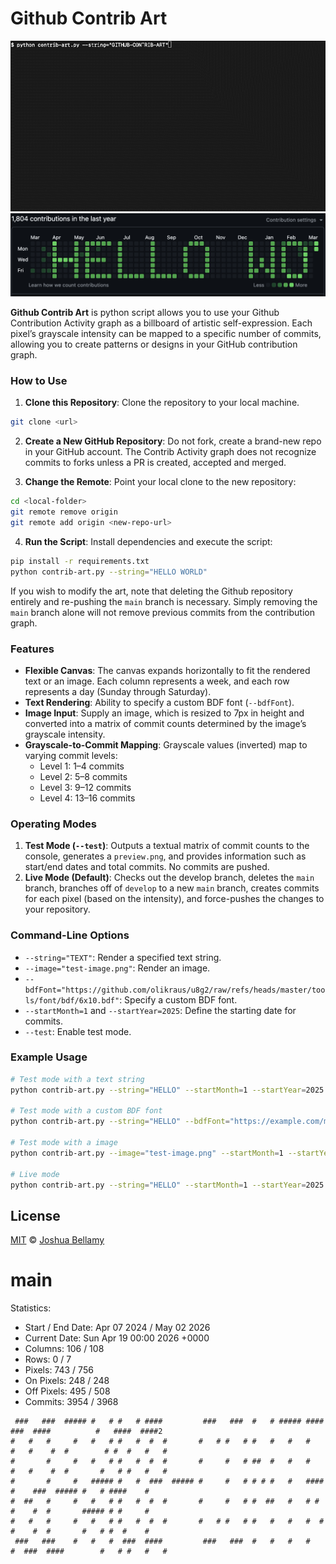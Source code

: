 # Github Contrib Art

![Console Example](docs-console-output.gif)
![Github Contribution Activity Graph](docs-example.png)

**Github Contrib Art** is python script allows you to use your Github Contribution Activity graph as a billboard of artistic self-expression. Each pixel’s grayscale intensity can be mapped to a specific number of commits, allowing you to create patterns or designs in your GitHub contribution graph.

### How to Use

1. **Clone this Repository**: Clone the repository to your local machine.

```bash
git clone <url>
```

2. **Create a New GitHub Repository**: Do not fork, create a brand-new repo in your GitHub account. The Contrib Activity graph does not recognize commits to forks unless a PR is created, accepted and merged.

3. **Change the Remote**: Point your local clone to the new repository:

```bash
cd <local-folder>
git remote remove origin
git remote add origin <new-repo-url>
```

4. **Run the Script**: Install dependencies and execute the script:

```bash
pip install -r requirements.txt
python contrib-art.py --string="HELLO WORLD"
```

If you wish to modify the art, note that deleting the Github repository entirely and re-pushing the `main` branch is necessary. Simply removing the `main` branch alone will not remove previous commits from the contribution graph.

### Features

- **Flexible Canvas**: The canvas expands horizontally to fit the rendered text or an image. Each column represents a week, and each row represents a day (Sunday through Saturday).
- **Text Rendering**: Ability to specify a custom BDF font (`--bdfFont`).
- **Image Input**: Supply an image, which is resized to 7px in height and converted into a matrix of commit counts determined by the image’s grayscale intensity.
- **Grayscale-to-Commit Mapping**: Grayscale values (inverted) map to varying commit levels:
  - Level 1: 1–4 commits
  - Level 2: 5–8 commits
  - Level 3: 9–12 commits
  - Level 4: 13–16 commits

### Operating Modes

1. **Test Mode (`--test`)**: Outputs a textual matrix of commit counts to the console, generates a `preview.png`, and provides information such as start/end dates and total commits. No commits are pushed.
2. **Live Mode (Default)**: Checks out the develop branch, deletes the `main` branch, branches off of `develop` to a new `main` branch, creates commits for each pixel (based on the intensity), and force-pushes the changes to your repository.

### Command-Line Options

- `--string="TEXT"`: Render a specified text string.
- `--image="test-image.png"`: Render an image.
- `--bdfFont="https://github.com/olikraus/u8g2/raw/refs/heads/master/tools/font/bdf/6x10.bdf"`: Specify a custom BDF font.
- `--startMonth=1` and `--startYear=2025`: Define the starting date for commits.
- `--test`: Enable test mode.

### Example Usage

```bash
# Test mode with a text string
python contrib-art.py --string="HELLO" --startMonth=1 --startYear=2025 --test

# Test mode with a custom BDF font
python contrib-art.py --string="HELLO" --bdfFont="https://example.com/myfont.BDF" --startMonth=1 --startYear=2025 --test

# Test mode with a image
python contrib-art.py --image="test-image.png" --startMonth=1 --startYear=2025 --test

# Live mode
python contrib-art.py --string="HELLO" --startMonth=1 --startYear=2025
```

## License

[MIT](http://opensource.org/licenses/MIT) © [Joshua Bellamy](http://www.psidox.com)


<!-- git-art-section-start -->
# main

Statistics:
- Start / End Date: Apr 07 2024 / May 02 2026
- Current Date: Sun Apr 19 00:00 2026 +0000
- Columns: 106 / 108
- Rows: 0 / 7
- Pixels: 743 / 756
- On Pixels: 248 / 248
- Off Pixels: 495 / 508
- Commits: 3954 / 3968

```
 ###   ###  ##### #   # #   # ####         ###   ###  #   # ##### ####   ###  ####          #   ####  ####2 
#   #   #     #   #   # #   #  #  #       #   # #   # #   #   #   #   #   #    #  #        # #  #   #   #   
#       #     #   #   # #   #  #  #       #     #   # ##  #   #   #   #   #    #  #       #   # #   #   #   
#       #     #   ##### #   #  ###  ##### #     #   # # # #   #   ####    #    ###  ##### #   # ####    #   
#  ##   #     #   #   # #   #  #  #       #     #   # #  ##   #   # #     #    #  #       ##### # #     #   
#   #   #     #   #   # #   #  #  #       #   # #   # #   #   #   #  #    #    #  #       #   # #  #    #   
 ###   ###    #   #   #  ###  ####         ###   ###  #   #   #   #   #  ###  ####        #   # #   #   #   
```
<!-- git-art-section-end -->
